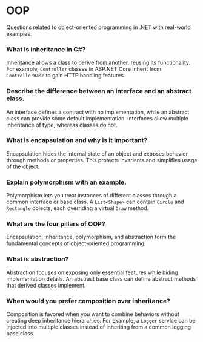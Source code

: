 # OOP

Questions related to object-oriented programming in .NET with real-world examples.

### What is inheritance in C#?
Inheritance allows a class to derive from another, reusing its functionality. For example, `Controller` classes in ASP.NET Core inherit from `ControllerBase` to gain HTTP handling features.

### Describe the difference between an interface and an abstract class.
An interface defines a contract with no implementation, while an abstract class can provide some default implementation. Interfaces allow multiple inheritance of type, whereas classes do not.

### What is encapsulation and why is it important?
Encapsulation hides the internal state of an object and exposes behavior through methods or properties. This protects invariants and simplifies usage of the object.

### Explain polymorphism with an example.
Polymorphism lets you treat instances of different classes through a common interface or base class. A `List<Shape>` can contain `Circle` and `Rectangle` objects, each overriding a virtual `Draw` method.

### What are the four pillars of OOP?
Encapsulation, inheritance, polymorphism, and abstraction form the fundamental concepts of object-oriented programming.

### What is abstraction?
Abstraction focuses on exposing only essential features while hiding implementation details. An abstract base class can define abstract methods that derived classes implement.

### When would you prefer composition over inheritance?
Composition is favored when you want to combine behaviors without creating deep inheritance hierarchies. For example, a `Logger` service can be injected into multiple classes instead of inheriting from a common logging base class.

